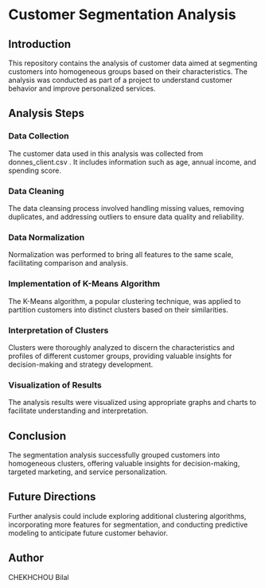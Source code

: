 # Customer Segmentation Analysis

## Introduction

This repository contains the analysis of customer data aimed at segmenting customers into homogeneous groups based on their characteristics. The analysis was conducted as part of a project to understand customer behavior and improve personalized services.

## Analysis Steps

### Data Collection

The customer data used in this analysis was collected from donnes_client.csv . It includes information such as age, annual income, and spending score.

### Data Cleaning

The data cleansing process involved handling missing values, removing duplicates, and addressing outliers to ensure data quality and reliability.

### Data Normalization

Normalization was performed to bring all features to the same scale, facilitating comparison and analysis.

### Implementation of K-Means Algorithm

The K-Means algorithm, a popular clustering technique, was applied to partition customers into distinct clusters based on their similarities.

### Interpretation of Clusters

Clusters were thoroughly analyzed to discern the characteristics and profiles of different customer groups, providing valuable insights for decision-making and strategy development.

### Visualization of Results

The analysis results were visualized using appropriate graphs and charts to facilitate understanding and interpretation.

## Conclusion

The segmentation analysis successfully grouped customers into homogeneous clusters, offering valuable insights for decision-making, targeted marketing, and service personalization.

## Future Directions

Further analysis could include exploring additional clustering algorithms, incorporating more features for segmentation, and conducting predictive modeling to anticipate future customer behavior.

## Author

CHEKHCHOU Bilal 